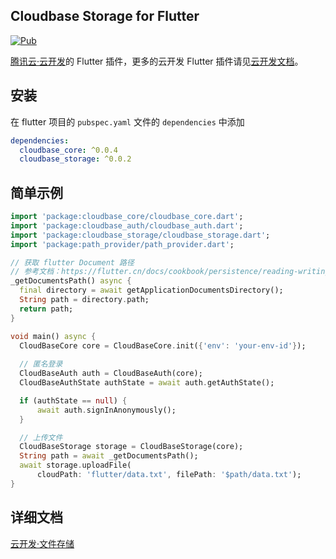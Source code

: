 ## Cloudbase Storage for Flutter

[![Pub](https://img.shields.io/pub/v/cloudbase_storage)]()

[腾讯云·云开发](https://www.cloudbase.net/)的 Flutter 插件，更多的云开发 Flutter 插件请见[云开发文档](https://docs.cloudbase.net/api-reference/flutter/install.html)。

## 安装

在 flutter 项目的 `pubspec.yaml` 文件的 `dependencies` 中添加

```yaml
dependencies:
  cloudbase_core: ^0.0.4
  cloudbase_storage: ^0.0.2
```

## 简单示例

```dart
import 'package:cloudbase_core/cloudbase_core.dart';
import 'package:cloudbase_auth/cloudbase_auth.dart';
import 'package:cloudbase_storage/cloudbase_storage.dart';
import 'package:path_provider/path_provider.dart';

// 获取 flutter Document 路径
// 参考文档：https://flutter.cn/docs/cookbook/persistence/reading-writing-files
_getDocumentsPath() async {
  final directory = await getApplicationDocumentsDirectory();
  String path = directory.path;
  return path;
}

void main() async {
  CloudBaseCore core = CloudBaseCore.init({'env': 'your-env-id'});
  
  // 匿名登录
  CloudBaseAuth auth = CloudBaseAuth(core);
  CloudBaseAuthState authState = await auth.getAuthState();

  if (authState == null) {
      await auth.signInAnonymously();
  }

  // 上传文件
  CloudBaseStorage storage = CloudBaseStorage(core);
  String path = await _getDocumentsPath();
  await storage.uploadFile(
      cloudPath: 'flutter/data.txt', filePath: '$path/data.txt');
}
```

## 详细文档

[云开发·文件存储](https://docs.cloudbase.net/api-reference/flutter/storage.html)